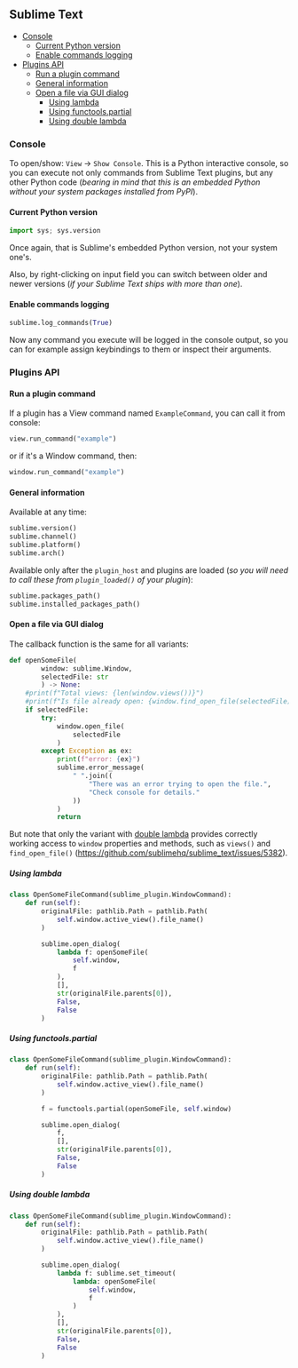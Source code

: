 ## Sublime Text

<!-- MarkdownTOC -->

- [Console](#console)
    - [Current Python version](#current-python-version)
    - [Enable commands logging](#enable-commands-logging)
- [Plugins API](#plugins-api)
    - [Run a plugin command](#run-a-plugin-command)
    - [General information](#general-information)
    - [Open a file via GUI dialog](#open-a-file-via-gui-dialog)
        - [Using lambda](#using-lambda)
        - [Using functools.partial](#using-functoolspartial)
        - [Using double lambda](#using-double-lambda)

<!-- /MarkdownTOC -->

### Console

To open/show: `View` → `Show Console`. This is a Python interactive console, so you can execute not only commands from Sublime Text plugins, but any other Python code (*bearing in mind that this is an embedded Python without your system packages installed from PyPI*).

#### Current Python version

``` py
import sys; sys.version
```

Once again, that is Sublime's embedded Python version, not your system one's.

Also, by right-clicking on input field you can switch between older and newer versions (*if your Sublime Text ships with more than one*).

#### Enable commands logging

``` py
sublime.log_commands(True)
```

Now any command you execute will be logged in the console output, so you can for example assign keybindings to them or inspect their arguments.

### Plugins API

#### Run a plugin command

If a plugin has a View command named `ExampleCommand`, you can call it from console:

``` py
view.run_command("example")
```

or if it's a Window command, then:

``` py
window.run_command("example")
```

#### General information

Available at any time:

``` py
sublime.version()
sublime.channel()
sublime.platform()
sublime.arch()
```

Available only after the `plugin_host` and plugins are loaded (*so you will need to call these from `plugin_loaded()` of your plugin*):

``` py
sublime.packages_path()
sublime.installed_packages_path()
```

#### Open a file via GUI dialog

The callback function is the same for all variants:

``` py
def openSomeFile(
        window: sublime.Window,
        selectedFile: str
        ) -> None:
    #print(f"Total views: {len(window.views())}")
    #print(f"Is file already open: {window.find_open_file(selectedFile)}")
    if selectedFile:
        try:
            window.open_file(
                selectedFile
            )
        except Exception as ex:
            print(f"error: {ex}")
            sublime.error_message(
                " ".join((
                    "There was an error trying to open the file.",
                    "Check console for details."
                ))
            )
            return
```

But note that only the variant with [double lambda](#using-double-lambda) provides correctly working access to `window` properties and methods, such as `views()` and `find_open_file()` (<https://github.com/sublimehq/sublime_text/issues/5382>).

##### Using lambda

``` py
class OpenSomeFileCommand(sublime_plugin.WindowCommand):
    def run(self):
        originalFile: pathlib.Path = pathlib.Path(
            self.window.active_view().file_name()
        )

        sublime.open_dialog(
            lambda f: openSomeFile(
                self.window,
                f
            ),
            [],
            str(originalFile.parents[0]),
            False,
            False
        )
```

##### Using functools.partial

``` py
class OpenSomeFileCommand(sublime_plugin.WindowCommand):
    def run(self):
        originalFile: pathlib.Path = pathlib.Path(
            self.window.active_view().file_name()
        )

        f = functools.partial(openSomeFile, self.window)

        sublime.open_dialog(
            f,
            [],
            str(originalFile.parents[0]),
            False,
            False
        )
```

##### Using double lambda

``` py
class OpenSomeFileCommand(sublime_plugin.WindowCommand):
    def run(self):
        originalFile: pathlib.Path = pathlib.Path(
            self.window.active_view().file_name()
        )

        sublime.open_dialog(
            lambda f: sublime.set_timeout(
                lambda: openSomeFile(
                    self.window,
                    f
                )
            ),
            [],
            str(originalFile.parents[0]),
            False,
            False
        )
```
